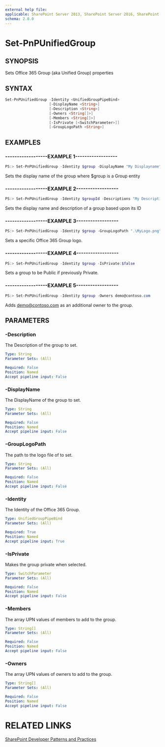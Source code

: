 ```yaml
---
external help file:
applicable: SharePoint Server 2013, SharePoint Server 2016, SharePoint Online
schema: 2.0.0
---
```

# Set-PnPUnifiedGroup

## SYNOPSIS
Sets Office 365 Group (aka Unified Group) properties

## SYNTAX 

```powershell
Set-PnPUnifiedGroup -Identity <UnifiedGroupPipeBind>
                    [-DisplayName <String>]
                    [-Description <String>]
                    [-Owners <String[]>]
                    [-Members <String[]>]
                    [-IsPrivate [<SwitchParameter>]]
                    [-GroupLogoPath <String>]
```

## EXAMPLES

### ------------------EXAMPLE 1------------------
```powershell
PS:> Set-PnPUnifiedGroup -Identity $group -DisplayName "My Displayname"
```

Sets the display name of the group where $group is a Group entity

### ------------------EXAMPLE 2------------------
```powershell
PS:> Set-PnPUnifiedGroup -Identity $groupId -Descriptions "My Description" -DisplayName "My DisplayName"
```

Sets the display name and description of a group based upon its ID

### ------------------EXAMPLE 3------------------
```powershell
PS:> Set-PnPUnifiedGroup -Identity $group -GroupLogoPath ".\MyLogo.png"
```

Sets a specific Office 365 Group logo.

### ------------------EXAMPLE 4------------------
```powershell
PS:> Set-PnPUnifiedGroup -Identity $group -IsPrivate:$false
```

Sets a group to be Public if previously Private.

### ------------------EXAMPLE 5------------------
```powershell
PS:> Set-PnPUnifiedGroup -Identity $group -Owners demo@contoso.com
```

Adds demo@contoso.com as an additional owner to the group.

## PARAMETERS

### -Description
The Description of the group to set.

```yaml
Type: String
Parameter Sets: (All)

Required: False
Position: Named
Accept pipeline input: False
```

### -DisplayName
The DisplayName of the group to set.

```yaml
Type: String
Parameter Sets: (All)

Required: False
Position: Named
Accept pipeline input: False
```

### -GroupLogoPath
The path to the logo file of to set.

```yaml
Type: String
Parameter Sets: (All)

Required: False
Position: Named
Accept pipeline input: False
```

### -Identity
The Identity of the Office 365 Group.

```yaml
Type: UnifiedGroupPipeBind
Parameter Sets: (All)

Required: True
Position: Named
Accept pipeline input: True
```

### -IsPrivate
Makes the group private when selected.

```yaml
Type: SwitchParameter
Parameter Sets: (All)

Required: False
Position: Named
Accept pipeline input: False
```

### -Members
The array UPN values of members to add to the group.

```yaml
Type: String[]
Parameter Sets: (All)

Required: False
Position: Named
Accept pipeline input: False
```

### -Owners
The array UPN values of owners to add to the group.

```yaml
Type: String[]
Parameter Sets: (All)

Required: False
Position: Named
Accept pipeline input: False
```

# RELATED LINKS

[SharePoint Developer Patterns and Practices](http://aka.ms/sppnp)